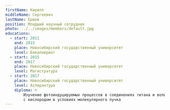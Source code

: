 ```yaml
---
firstName: Кирилл
middleName: Сергеевич
lastName: Ершов
position: Младший научный сотрудник
photo: ../../images/members/default.jpg
educations:
  - start: 2011
    end: 2015
    place: Новосибирский государственный университет
    level: Бакалавриат
  - start: 2015
    end: 2017
    place: Новосибирский государственный университет
    level: Магистратура
  - start: 2017
    place: Новосибирский государственный университет
    level: Аспирантура
    diploma: >
        Изучение фотоиндуцируемых процессов в соединениях титана и вольфрама и их Ван дер Ваальсовых комплексах 
        с кислородом в условиях молекулярного пучка
---
```


